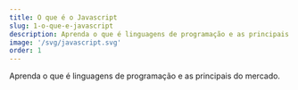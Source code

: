 ```yaml
---
title: O que é o Javascript
slug: 1-o-que-e-javascript
description: Aprenda o que é linguagens de programação e as principais do mercado.
image: '/svg/javascript.svg'
order: 1
---
```

Aprenda o que é linguagens de programação e as principais do mercado.